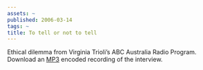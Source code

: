 ```yaml
---
assets: ~
published: 2006-03-14
tags: ~
title: To tell or not to tell
---
```

Ethical dilemma from Virginia Trioli’s ABC Australia Radio Program.
Download an [MP3](/audio/2006-03-14/trioli-2006-03-14.mp3) encoded
recording of the interview.
